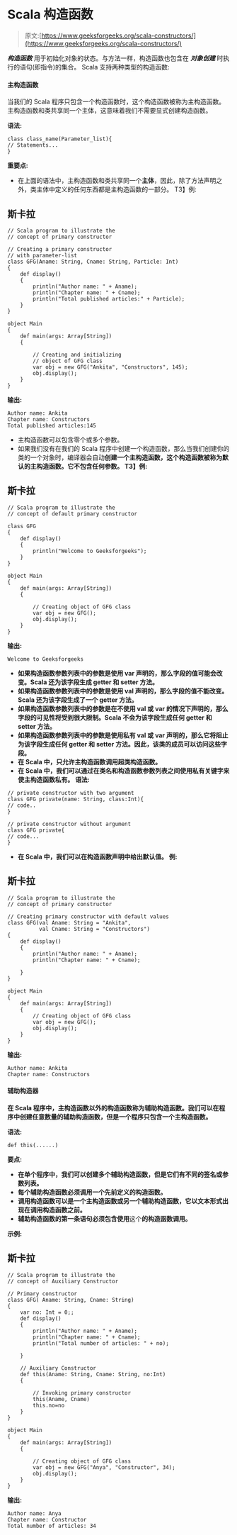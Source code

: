 # Scala 构造函数

> 原文:[https://www.geeksforgeeks.org/scala-constructors/](https://www.geeksforgeeks.org/scala-constructors/)

***构造函数*** 用于初始化对象的状态。与方法一样，构造函数也包含在 ***对象创建*** 时执行的语句(即指令)的集合。
Scala 支持两种类型的构造函数:

#### 主构造函数

当我们的 Scala 程序只包含一个构造函数时，这个构造函数被称为主构造函数。主构造函数和类共享同一个主体，这意味着我们不需要显式创建构造函数。

**语法:**

```
class class_name(Parameter_list){
// Statements...
}
```

**重要点:**

*   在上面的语法中，主构造函数和类共享同一个**主体**，因此，除了方法声明之外，类主体中定义的任何东西都是主构造函数的一部分。
    T3】例:

## 斯卡拉

```
// Scala program to illustrate the
// concept of primary constructor

// Creating a primary constructor
// with parameter-list
class GFG(Aname: String, Cname: String, Particle: Int)
{
    def display()
    {
        println("Author name: " + Aname);
        println("Chapter name: " + Cname);
        println("Total published articles:" + Particle);
    }
}

object Main
{
    def main(args: Array[String])
    {

        // Creating and initializing
        // object of GFG class
        var obj = new GFG("Ankita", "Constructors", 145);
        obj.display();
    }
}
```

**输出:**

```
Author name: Ankita
Chapter name: Constructors
Total published articles:145
```

*   主构造函数可以包含零个或多个参数。
*   如果我们没有在我们的 Scala 程序中创建一个构造函数，那么当我们创建你的类的一个对象时，编译器会自动**创建一个主构造函数，这个构造函数被称为默认的主构造函数。它不包含任何参数。
    T3】例:**

## **斯卡拉**

```
// Scala program to illustrate the
// concept of default primary constructor

class GFG
{
    def display()
    {
        println("Welcome to Geeksforgeeks");
    }
}

object Main
{
    def main(args: Array[String])
    {

        // Creating object of GFG class
        var obj = new GFG();
        obj.display();
    }
}
```

****输出:****

```
Welcome to Geeksforgeeks
```

*   **如果构造函数参数列表中的参数是使用 var 声明的，那么字段的值可能会改变。Scala 还为该字段生成 getter 和 setter 方法。** 
*   **如果构造函数参数列表中的参数是使用 val 声明的，那么字段的值不能改变。Scala 还为该字段生成了一个 getter 方法。** 
*   **如果构造函数参数列表中的参数是在不使用 val 或 var 的情况下声明的，那么字段的可见性将受到很大限制。Scala 不会为该字段生成任何 getter 和 setter 方法。** 
*   **如果构造函数参数列表中的参数是使用私有 val 或 var 声明的，那么它将阻止为该字段生成任何 getter 和 setter 方法。因此，该类的成员可以访问这些字段。** 
*   **在 Scala 中，只允许主构造函数调用超类构造函数。**
*   **在 Scala 中，我们可以通过在类名和构造函数参数列表之间使用私有关键字来使主构造函数私有。
    **语法:****

```
// private constructor with two argument
class GFG private(name: String, class:Int){
// code..
}

// private constructor without argument
class GFG private{
// code...
}
```

*   **在 Scala 中，我们可以在构造函数声明中给出默认值。
    **例:****

## **斯卡拉**

```
// Scala program to illustrate the
// concept of primary constructor

// Creating primary constructor with default values
class GFG(val Aname: String = "Ankita",
          val Cname: String = "Constructors")
{
    def display()
    {
        println("Author name: " + Aname);
        println("Chapter name: " + Cname);

    }
}

object Main
{
    def main(args: Array[String])
    {
        // Creating object of GFG class
        var obj = new GFG();
        obj.display();
    }
}
```

****输出:****

```
Author name: Ankita
Chapter name: Constructors 
```

#### **辅助构造器**

**在 Scala 程序中，主构造函数以外的构造函数称为辅助构造函数。我们可以在程序中创建任意数量的辅助构造函数，但是一个程序只包含一个主构造函数。**

****语法:****

```
def this(......)
```

****要点:****

*   **在单个程序中，我们可以创建多个辅助构造函数，但是它们有不同的签名或参数列表。**
*   **每个辅助构造函数必须调用一个先前定义的构造函数。**
*   **调用构造函数可以是一个主构造函数或另一个辅助构造函数，它以文本形式出现在调用构造函数之前。**
*   **辅助构造函数的第一条语句必须包含使用**这个**的构造函数调用。**

****示例:****

## **斯卡拉**

```
// Scala program to illustrate the
// concept of Auxiliary Constructor

// Primary constructor
class GFG( Aname: String, Cname: String)
{
    var no: Int = 0;;
    def display()
    {
        println("Author name: " + Aname);
        println("Chapter name: " + Cname);
        println("Total number of articles: " + no);

    }

    // Auxiliary Constructor
    def this(Aname: String, Cname: String, no:Int)
    {

        // Invoking primary constructor
        this(Aname, Cname)
        this.no=no
    }
}

object Main
{
    def main(args: Array[String])
    {

        // Creating object of GFG class
        var obj = new GFG("Anya", "Constructor", 34);
        obj.display();
    }
}
```

****输出:****

```
Author name: Anya
Chapter name: Constructor
Total number of articles: 34
```